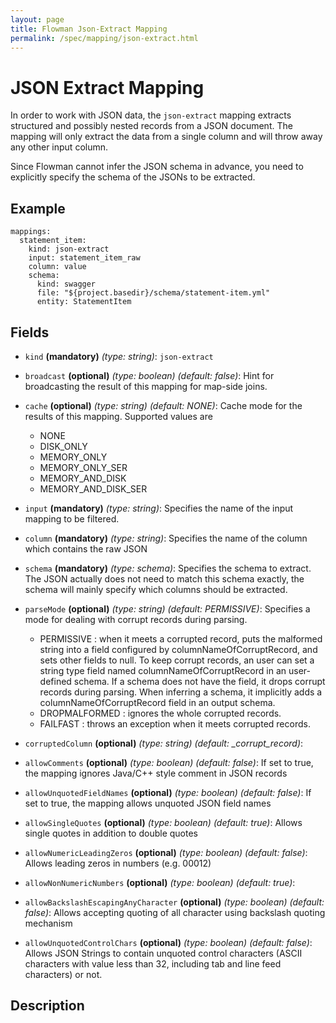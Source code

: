 ```yaml
---
layout: page
title: Flowman Json-Extract Mapping
permalink: /spec/mapping/json-extract.html
---
```

# JSON Extract Mapping
In order to work with JSON data, the `json-extract` mapping extracts structured and possibly
nested records from a JSON document. The mapping will only extract the data from a single
column and will throw away any other input column.

Since Flowman cannot infer the JSON schema in advance, you need to explicitly specify the
schema of the JSONs to be extracted.

## Example
```
mappings:
  statement_item:
    kind: json-extract
    input: statement_item_raw
    column: value
    schema:
      kind: swagger
      file: "${project.basedir}/schema/statement-item.yml"
      entity: StatementItem
```

## Fields
* `kind` **(mandatory)** *(type: string)*: `json-extract`

* `broadcast` **(optional)** *(type: boolean)* *(default: false)*: 
Hint for broadcasting the result of this mapping for map-side joins.

* `cache` **(optional)** *(type: string)* *(default: NONE)*:
Cache mode for the results of this mapping. Supported values are
  * NONE
  * DISK_ONLY
  * MEMORY_ONLY
  * MEMORY_ONLY_SER
  * MEMORY_AND_DISK
  * MEMORY_AND_DISK_SER

* `input` **(mandatory)** *(type: string)*:
Specifies the name of the input mapping to be filtered.

* `column` **(mandatory)** *(type: string)*:
Specifies the name of the column which contains the raw JSON

* `schema` **(mandatory)** *(type: schema)*:
Specifies the schema to extract. The JSON actually does not need to match this schema exactly,
the schema will mainly specify which columns should be extracted.

* `parseMode` **(optional)** *(type: string)* *(default: PERMISSIVE)*:
Specifies a mode for dealing with corrupt records during parsing.
   * PERMISSIVE : when it meets a corrupted record, puts the malformed string into a field configured by columnNameOfCorruptRecord, and sets other fields to null. To keep corrupt records, an user can set a string type field named columnNameOfCorruptRecord in an user-defined schema. If a schema does not have the field, it drops corrupt records during parsing. When inferring a schema, it implicitly adds a columnNameOfCorruptRecord field in an output schema.
   * DROPMALFORMED : ignores the whole corrupted records.
   * FAILFAST : throws an exception when it meets corrupted records.

* `corruptedColumn` **(optional)** *(type: string)* *(default: _corrupt_record)*:
* `allowComments` **(optional)** *(type: boolean)* *(default: false)*:
If set to true, the mapping ignores Java/C++ style comment in JSON records

* `allowUnquotedFieldNames` **(optional)** *(type: boolean)* *(default: false)*:
If set to true, the mapping allows unquoted JSON field names

* `allowSingleQuotes` **(optional)** *(type: boolean)* *(default: true)*:
Allows single quotes in addition to double quotes

* `allowNumericLeadingZeros` **(optional)** *(type: boolean)* *(default: false)*:
Allows leading zeros in numbers (e.g. 00012)

* `allowNonNumericNumbers` **(optional)** *(type: boolean)* *(default: true)*:

* `allowBackslashEscapingAnyCharacter` **(optional)** *(type: boolean)* *(default: false)*:
Allows accepting quoting of all character using backslash quoting mechanism
 
* `allowUnquotedControlChars` **(optional)** *(type: boolean)* *(default: false)*:
Allows JSON Strings to contain unquoted control characters (ASCII characters with value less
than 32, including tab and line feed characters) or not.

## Description
